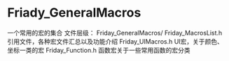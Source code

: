 # Friady_GeneralMacros
一个常用的宏的集合
文件层级：
			Friday_GeneralMacros/
							Friday_MacrosList.h			引用文件，各种宏文件汇总以及功能介绍
							Friday_UIMacros.h				UI宏，关于颜色、坐标一类的宏
							Friday_Function.h				函数宏关于一些常用函数的宏分类